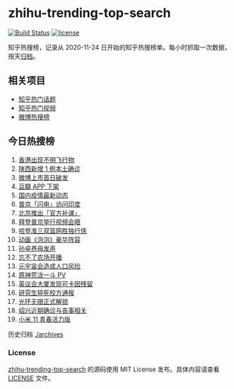 # zhihu-trending-top-search

[![Build Status](https://github.com/justjavac/zhihu-trending-top-search/workflows/ci/badge.svg?branch=main)](https://github.com/justjavac/zhihu-trending-top-search/actions)
[![license](https://img.shields.io/github/license/justjavac/zhihu-trending-top-search)](https://github.com/justjavac/zhihu-trending-top-search/blob/main/LICENSE)

知乎热搜榜，记录从 2020-11-24 日开始的知乎热搜榜单。每小时抓取一次数据，按天[归档](./archives)。

## 相关项目

- [知乎热门话题](https://github.com/justjavac/zhihu-trending-hot-questions)
- [知乎热门视频](https://github.com/justjavac/zhihu-trending-hot-video)
- [微博热搜榜](https://github.com/justjavac/weibo-trending-hot-search)

## 今日热搜榜

<!-- BEGIN -->
<!-- 最后更新时间 Fri Dec 10 2021 07:14:10 GMT+0800 (China Standard Time) -->

1. [香港出现不明飞行物](https://www.zhihu.com/search?q=香港不明飞行物)
1. [陕西新增 1 例本土确诊](https://www.zhihu.com/search?q=陕西疫情)
1. [微博上市首日破发](https://www.zhihu.com/search?q=微博)
1. [豆瓣 APP 下架](https://www.zhihu.com/search?q=豆瓣)
1. [国内疫情最新动态](https://www.zhihu.com/search?q=疫情)
1. [普京「闪电」访问印度](https://www.zhihu.com/search?q=普京)
1. [北京推出「官方补课」](https://www.zhihu.com/search?q=北京官方补课)
1. [拜登普京举行视频会晤](https://www.zhihu.com/search?q=拜登普京会晤)
1. [哈登准三双篮网胜独行侠](https://www.zhihu.com/search?q=篮网)
1. [动画《泡泡》豪华阵容](https://www.zhihu.com/search?q=泡泡)
1. [孙卓养母发声](https://www.zhihu.com/search?q=孙卓)
1. [忘不了农场开播](https://www.zhihu.com/search?q=忘不了农场)
1. [元宇宙会造成人口风险](https://www.zhihu.com/search?q=元宇宙)
1. [原神荒泷一斗 PV](https://www.zhihu.com/search?q=原神)
1. [英议会大厦发现可卡因残留](https://www.zhihu.com/search?q=英国议会大厦)
1. [研究生猝死校方通报](https://www.zhihu.com/search?q=研究生猝死)
1. [光环无限正式解锁](https://www.zhihu.com/search?q=光环无限)
1. [绍兴近期确诊与丧事相关](https://www.zhihu.com/search?q=浙江疫情)
1. [小米 11 青春活力版](https://www.zhihu.com/search?q=小米11)

<!-- END -->

历史归档 [./archives](./archives)

### License

[zhihu-trending-top-search](https://github.com/justjavac/zhihu-trending-top-search)
的源码使用 MIT License 发布。具体内容请查看 [LICENSE](./LICENSE) 文件。
